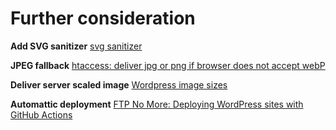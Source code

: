 # Further consideration

**Add SVG sanitizer**
[svg sanitizer](https://github.com/darylldoyle/svg-sanitizer)

**JPEG fallback**
[htaccess: deliver jpg or png if browser does not accept webP](https://stackoverflow.com/questions/77886808/htaccess-deliver-jpg-or-png-if-browser-does-not-accept-webp)

**Deliver server scaled image**
[Wordpress image sizes](https://kinsta.com/blog/wordpress-image-sizes/)

**Automattic deployment**
[FTP No More: Deploying WordPress sites with GitHub Actions](https://felipeelia.dev/ftp-no-more-deploying-wordpress-sites-with-github-actions/)